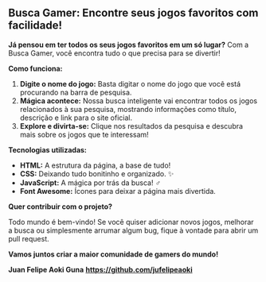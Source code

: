 ##  Busca Gamer: Encontre seus jogos favoritos com facilidade! 

**Já pensou em ter todos os seus jogos favoritos em um só lugar?** Com a Busca Gamer, você encontra tudo o que precisa para se divertir! 

**Como funciona:**

1. **Digite o nome do jogo:** Basta digitar o nome do jogo que você está procurando na barra de pesquisa.
2. **Mágica acontece:** Nossa busca inteligente vai encontrar todos os jogos relacionados à sua pesquisa, mostrando informações como título, descrição e link para o site oficial.
3. **Explore e divirta-se:** Clique nos resultados da pesquisa e descubra mais sobre os jogos que te interessam!

**Tecnologias utilizadas:**

* **HTML:** A estrutura da página, a base de tudo! 
* **CSS:** Deixando tudo bonitinho e organizado. ✨
* **JavaScript:** A mágica por trás da busca! ‍♂️
* **Font Awesome:** Ícones para deixar a página mais divertida. 

**Quer contribuir com o projeto?**

Todo mundo é bem-vindo! Se você quiser adicionar novos jogos, melhorar a busca ou simplesmente arrumar algum bug, fique à vontade para abrir um pull request. 

**Vamos juntos criar a maior comunidade de gamers do mundo!**

**Juan Felipe Aoki Guna** 
**https://github.com/jufelipeaoki**
